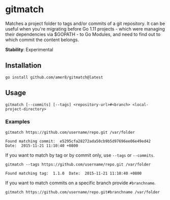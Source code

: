 
# gitmatch

Matches a project folder to tags and/or commits of a git repository. It can be useful when you're migrating before Go 1.11 projects - which were managing their dependencies via $GOPATH - to Go Modules, and need to find out to which commit the content belongs.

**Stability**: Experimental

## Installation

```shell
go install github.com/amer8/gitmatch@latest
``` 

## Usage

```
gitmatch [--commits] [--tags] <repository-url>#<branch> <local-project-directory>
```

### Examples

```shell
gitmatch https://github.com/username/repo.git /var/folder

Found matching commit:  e5295cfa28272ada50cb9b5d97696ee06e49ed42  Date:  2015-11-21 11:10:40 +0800
```

If you want to match by tag or by commit only, use `--tags` or `--commits`.

```shell
gitmatch --tags https://github.com/username/repo.git /var/folder

Found matching tag:  1.1.0  Date:  2015-11-21 11:10:40 +0800
```

If you want to match commits on a specific branch provide `#branchname`.

```shell
gitmatch https://github.com/username/repo.git#branchname /var/folder
```
